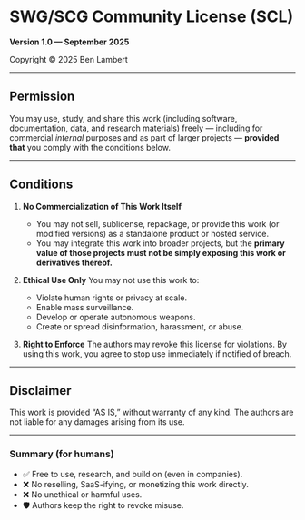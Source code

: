 # SWG/SCG Community License (SCL)

**Version 1.0 — September 2025**

Copyright © 2025 Ben Lambert

---

## Permission

You may use, study, and share this work (including software, documentation, data, and research materials) freely — including for commercial *internal* purposes and as part of larger projects — **provided that** you comply with the conditions below.

---

## Conditions

1. **No Commercialization of This Work Itself**

   * You may not sell, sublicense, repackage, or provide this work (or modified versions) as a standalone product or hosted service.
   * You may integrate this work into broader projects, but the **primary value of those projects must not be simply exposing this work or derivatives thereof.**

2. **Ethical Use Only**
   You may not use this work to:

   * Violate human rights or privacy at scale.
   * Enable mass surveillance.
   * Develop or operate autonomous weapons.
   * Create or spread disinformation, harassment, or abuse.

3. **Right to Enforce**
   The authors may revoke this license for violations.
   By using this work, you agree to stop use immediately if notified of breach.

---

## Disclaimer

This work is provided “AS IS,” without warranty of any kind.
The authors are not liable for any damages arising from its use.

---

### Summary (for humans)

* ✅ Free to use, research, and build on (even in companies).
* ❌ No reselling, SaaS-ifying, or monetizing this work directly.
* ❌ No unethical or harmful uses.
* 🛡 Authors keep the right to revoke misuse.
